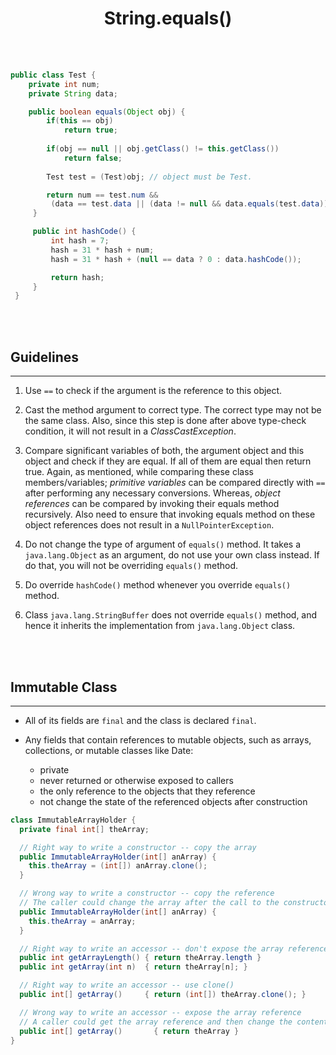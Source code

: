 # <center>String.equals()</center>



<br></br>

```java
public class Test {
    private int num;
    private String data;

    public boolean equals(Object obj) {
        if(this == obj)
            return true;
        
        if(obj == null || obj.getClass() != this.getClass()) 
            return false;
        
        Test test = (Test)obj; // object must be Test.

        return num == test.num &&
         (data == test.data || (data != null && data.equals(test.data)));
     }

     public int hashCode() {
         int hash = 7;
         hash = 31 * hash + num;
         hash = 31 * hash + (null == data ? 0 : data.hashCode());

         return hash;
     }
 }
```

<br></br>



## Guidelines
----
1. Use `==` to check if the argument is the reference to this object. 

2. Cast the method argument to correct type. The correct type may not be the same class. Also, since this step is done after above type-check condition, it will not result in a _ClassCastException_. 

3. Compare significant variables of both, the argument object and this object and check if they are equal. If all of them are equal then return true. Again, as mentioned, while comparing these class members/variables; *primitive variables* can be compared directly with `==` after performing any necessary conversions. Whereas, *object references* can be compared by invoking their equals method recursively. Also need to ensure that invoking equals method on these object references does not result in a `NullPointerException`.

4. Do not change the type of argument of `equals()` method. It takes a `java.lang.Object` as an argument, do not use your own class instead. If do that, you will not be overriding `equals()` method. 

5. Do override `hashCode()` method whenever you override `equals()` method.

6. Class `java.lang.StringBuffer` does not override `equals()` method, and hence it inherits the implementation from `java.lang.Object` class.

<br></br>



## Immutable Class
----
* All of its fields are `final` and the class is declared `final`.

* Any fields that contain references to mutable objects, such as arrays, collections, or mutable classes like Date: 
    * private
    * never returned or otherwise exposed to callers
    * the only reference to the objects that they reference
    * not change the state of the referenced objects after construction

```java
class ImmutableArrayHolder {
  private final int[] theArray;

  // Right way to write a constructor -- copy the array
  public ImmutableArrayHolder(int[] anArray) {
    this.theArray = (int[]) anArray.clone();
  }

  // Wrong way to write a constructor -- copy the reference
  // The caller could change the array after the call to the constructor
  public ImmutableArrayHolder(int[] anArray) {
    this.theArray = anArray;
  }

  // Right way to write an accessor -- don't expose the array reference
  public int getArrayLength() { return theArray.length }
  public int getArray(int n)  { return theArray[n]; }

  // Right way to write an accessor -- use clone()
  public int[] getArray()     { return (int[]) theArray.clone(); }

  // Wrong way to write an accessor -- expose the array reference
  // A caller could get the array reference and then change the contents
  public int[] getArray()       { return theArray }
}
```